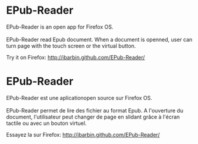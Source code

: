 EPub-Reader
===========

EPub-Reader is an open app for Firefox OS. <br/><br/>
EPub-Reader read Epub document. When a document is openned, user can turn page 
with the touch screen or the virtual button.

Try it on Firefox: http://jbarbin.github.com/EPub-Reader/


EPub-Reader
===========

EPub-Reader est une aplicationopen source sur Firefox OS. <br/><br/>
EPub-Reader permet de lire des fichier au format Epub. A l'ouverture du document,
l'utilisateur peut changer de page en slidant grâce à l'écran tactile ou avec un
bouton virtuel.

Essayez la sur Firefox: http://jbarbin.github.com/EPub-Reader/

